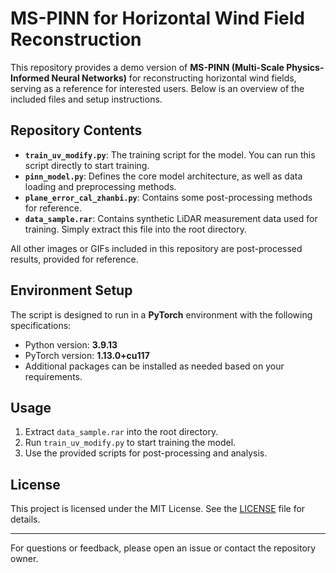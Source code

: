 # MS-PINN for Horizontal Wind Field Reconstruction

This repository provides a demo version of **MS-PINN (Multi-Scale Physics-Informed Neural Networks)** for reconstructing horizontal wind fields, serving as a reference for interested users. Below is an overview of the included files and setup instructions.

## Repository Contents

- **`train_uv_modify.py`**: The training script for the model. You can run this script directly to start training.
- **`pinn_model.py`**: Defines the core model architecture, as well as data loading and preprocessing methods.
- **`plane_error_cal_zhanbi.py`**: Contains some post-processing methods for reference.
- **`data_sample.rar`**: Contains synthetic LiDAR measurement data used for training. Simply extract this file into the root directory.

All other images or GIFs included in this repository are post-processed results, provided for reference.

## Environment Setup

The script is designed to run in a **PyTorch** environment with the following specifications:
- Python version: **3.9.13**
- PyTorch version: **1.13.0+cu117**
- Additional packages can be installed as needed based on your requirements.

## Usage

1. Extract `data_sample.rar` into the root directory.
2. Run `train_uv_modify.py` to start training the model.
3. Use the provided scripts for post-processing and analysis.

## License

This project is licensed under the MIT License. See the [LICENSE](LICENSE) file for details.

---

For questions or feedback, please open an issue or contact the repository owner.
